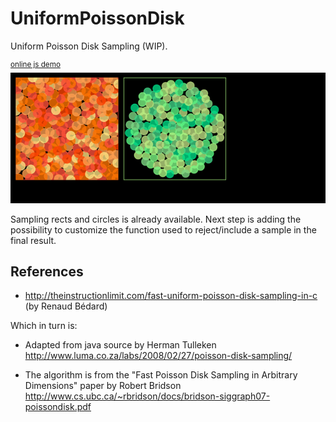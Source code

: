 # UniformPoissonDisk
Uniform Poisson Disk Sampling (WIP).

<sup>[online js demo](https://cdn.rawgit.com/azrafe7/UniformPoissonDisk/master/bin/JsDemo/index.html)</sup>
<br>
![](snapshot.png)

Sampling rects and circles is already available. 
Next step is adding the possibility to customize the function used to reject/include a sample in the final result.

## References

 - http://theinstructionlimit.com/fast-uniform-poisson-disk-sampling-in-c (by Renaud Bédard)
 
Which in turn is:

- Adapted from java source by Herman Tulleken
    http://www.luma.co.za/labs/2008/02/27/poisson-disk-sampling/

- The algorithm is from the "Fast Poisson Disk Sampling in Arbitrary Dimensions" paper by Robert Bridson
    http://www.cs.ubc.ca/~rbridson/docs/bridson-siggraph07-poissondisk.pdf
